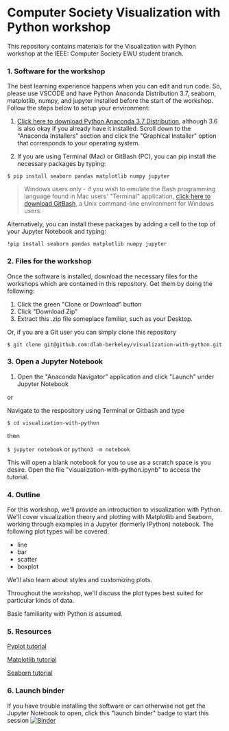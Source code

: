 # Computer Society Visualization with Python workshop

This repository contains materials for the Visualization with Python workshop at the IEEE: Computer Society EWU student branch.

### 1. Software for the workshop

The best learning experience happens when you can edit and run code. So, please use VSCODE and have Python Anaconda Distribution 3.7, seaborn, matplotlib, numpy, and jupyter installed before the start of the workshop. Follow the steps below to setup your environment: 

1. [Click here to download Python Anaconda 3.7 Distribution](https://www.anaconda.com/products/individual), although 3.6 is also okay if you already have it installed. Scroll down to the "Anaconda Installers" section and click the "Graphical Installer" option that corresponds to your operating system. 

2. If you are using Terminal (Mac) or GitBash (PC), you can pip install the necessary packages by typing: 

`$ pip install seaborn pandas matplotlib numpy jupyter`

> Windows users only - if you wish to emulate the Bash programming language found in Mac users' "Terminal" application, [click here to download GitBash](https://git-scm.com/downloads), a Unix command-line environment for Windows users. 

Alternatively, you can install these packages by adding a cell to the top of your Jupyter Notebook and typing: 

`!pip install seaborn pandas matplotlib numpy jupyter`

### 2. Files for the workshop

Once the software is installed, download the necessary files for the workshops which are contained in this repository. Get them by doing the following:

1. Click the green "Clone or Download" button
2. Click "Download Zip"
3. Extract this .zip file someplace familiar, such as your Desktop. 

Or, if you are a Git user you can simply clone this repository

`$ git clone git@github.com:dlab-berkeley/visualization-with-python.git`

### 3. Open a Jupyter Notebook

1. Open the "Anaconda Navigator" application and click "Launch" under Jupyter Notebook

or

Navigate to the respository using Terminal or Gitbash and type

`$ cd visualization-with-python`

then

`$ jupyter notebook` or `python3 -m notebook`

This will open a blank notebook for you to use as a scratch space is you desire. Open the file "visualization-with-python.ipynb" to access the tutorial.

### 4. Outline

For this workshop, we'll provide an introduction to visualization with Python. We'll cover visualization theory and plotting with Matplotlib and Seaborn, working through examples in a Jupyter (formerly IPython) notebook. The following plot types will be covered:

* line
* bar
* scatter
* boxplot

We'll also learn about styles and customizing plots.

Throughout the workshop, we'll discuss the plot types best suited for particular kinds of data.

Basic familiarity with Python *is* assumed.

### 5. Resources

[Pyplot tutorial](https://matplotlib.org/tutorials/introductory/pyplot.html)

[Matplotlib tutorial](https://matplotlib.org/3.2.1/tutorials/index.html)

[Seaborn tutorial](https://seaborn.pydata.org/tutorial.html)

### 6. Launch binder

If you have trouble installing the software or can otherwise not get the Jupyter Notebook to open, click this "launch binder" badge to start this session [![Binder](https://mybinder.org/badge_logo.svg)](https://mybinder.org/v2/gh/dlab-berkeley/visualization-with-python/master)
